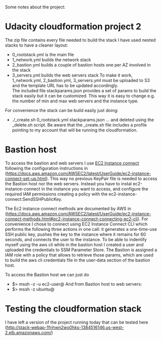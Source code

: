 Some notes about the project:

# Udacity cloudformation project 2
The zip file contains every file needed to build the stack
I have used nested stacks to have a cleaner layout:
   * 0_rootstack.yml is the main file
   * 1_network.yml builds the network stack
   * 2_bastion.yml builds a couple of bastion hosts one per AZ involved in the stack
   * 3_servers.yml builds the web servers stack 
To make it work, 1_network.yml, 2_bastion.yml, 3_servers.yml must be uploaded to S3 and the template URL has to be updated accordingly.  
The included file stackparams.json provides a set of params to build the stack easily but it can be customized. This way it is easy to change e.g. the number of min and max web servers and the instance type.

For convenience the stack can be build easily just doing:
   * ./_create.sh <STACKNAME> 0_rootstack.yml stackparams.json
... and deleted using the _delete.sh script. 
Be aware that the _create.sh file includes a profile pointing to my account that will be running the cloudformation.

# Bastion host
To access the bastion and web servers I use [EC2 Instance connect](https://docs.aws.amazon.com/AWSEC2/latest/UserGuide/ec2-instance-connect-methods.html)
following the configuration instructions in (https://docs.aws.amazon.com/AWSEC2/latest/UserGuide/ec2-instance-connect-set-up.html). This way no previous KeyPair file is needed to access the Bastion host nor the web servers. Instead you have to instal ec2-instance-connect in the instance you want to access, and configure the required IAM permissions creating a policy with the ec2-instance-connect:SendSSHPublicKey. 

The Ec2 instance connect methods are documented by AWS in (https://docs.aws.amazon.com/AWSEC2/latest/UserGuide/ec2-instance-connect-methods.html#ec2-instance-connect-connecting-ec2-cli). For convenience I chose to connect using EC2 Instance Connect CLI which performs the following three actions in one call: it generates a one-time-use SSH public key, pushes the key to the instance where it remains for 60 seconds, and connects the user to the instance. To be able to indentify myself using the aws cli while in the bastion host I created a user and uploaded the credentials to SSM Parameter Store. The Bastion is assigned a IAM role with a policy that allows to retrieve those params, which are used to build the aws cli credentials file in the user-data section of the bastion host.

To access the Bastion host we can just do
* $> mssh -z <AvailabilityZone> -u <AWSUserProfile> ec2-user@<BastionInstanceID>
And from Bastion host to web servers:
* $> mssh -z <AvailabilityZone> ubuntu@<WebServerInstanceID>

# Testing the cloudformation stack
I have left a version of the project running today that can be tested here (http://stack-webap-1fnhwn2wo0hks-1384516146.us-west-2.elb.amazonaws.com/)

  
